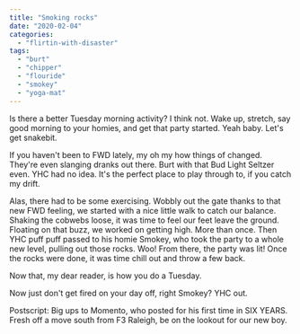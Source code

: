 ```yaml
---
title: "Smoking rocks"
date: "2020-02-04"
categories: 
  - "flirtin-with-disaster"
tags: 
  - "burt"
  - "chipper"
  - "flouride"
  - "smokey"
  - "yoga-mat"
---
```


Is there a better Tuesday morning activity? I think not. Wake up, stretch, say good morning to your homies, and get that party started. Yeah baby. Let's get snakebit.

If you haven't been to FWD lately, my oh my how things of changed. They're even slanging dranks out there. Burt with that Bud Light Seltzer even. YHC had no idea. It's the perfect place to play through to, if you catch my drift.

Alas, there had to be some exercising. Wobbly out the gate thanks to that new FWD feeling, we started with a nice little walk to catch our balance. Shaking the cobwebs loose, it was time to feel our feet leave the ground. Floating on that buzz, we worked on getting high. More than once. Then YHC puff puff passed to his homie Smokey, who took the party to a whole new level, pulling out those rocks. Woo! From there, the party was lit! Once the rocks were done, it was time chill out and throw a few back.

Now that, my dear reader, is how you do a Tuesday.

Now just don't get fired on your day off, right Smokey? YHC out.

Postscript: Big ups to Momento, who posted for his first time in SIX YEARS. Fresh off a move south from F3 Raleigh, be on the lookout for our new boy.
